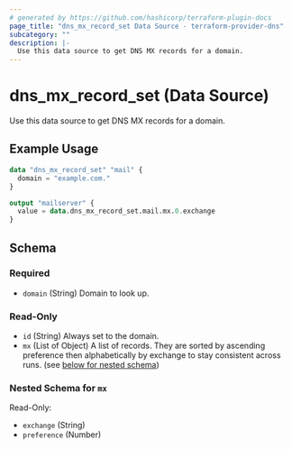 ```yaml
---
# generated by https://github.com/hashicorp/terraform-plugin-docs
page_title: "dns_mx_record_set Data Source - terraform-provider-dns"
subcategory: ""
description: |-
  Use this data source to get DNS MX records for a domain.
---
```


# dns_mx_record_set (Data Source)

Use this data source to get DNS MX records for a domain.

## Example Usage

```terraform
data "dns_mx_record_set" "mail" {
  domain = "example.com."
}

output "mailserver" {
  value = data.dns_mx_record_set.mail.mx.0.exchange
}
```

<!-- schema generated by tfplugindocs -->
## Schema

### Required

- `domain` (String) Domain to look up.

### Read-Only

- `id` (String) Always set to the domain.
- `mx` (List of Object) A list of records. They are sorted by ascending preference then alphabetically by exchange to stay consistent across runs. (see [below for nested schema](#nestedatt--mx))

<a id="nestedatt--mx"></a>
### Nested Schema for `mx`

Read-Only:

- `exchange` (String)
- `preference` (Number)
